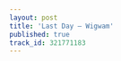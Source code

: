 ```yaml
---
layout: post
title: 'Last Day – Wigwam'
published: true
track_id: 321771183
---
```

<div class='list post-player' track='{{page.track_id}}'></div>
